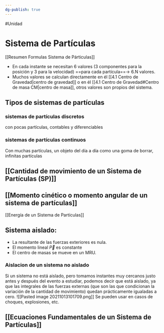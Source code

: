 ```yaml
---
dg-publish: true
---
```

#Unidad 
# Sistema de Partículas

[[Resumen Formulas Sistema de Párticulas]]
- En cada instante se necesitan 6 valores (3 componentes para la posición y 3 para la velocidad) ==para cada partícula==→ 6.N valores.
- Muchos valores se calculan directamente en él [[4.1 Centro de Gravedad|centro de gravedad]] o en él [[4.1 Centro de Gravedad#Centro de masa CM|centro de masa]], otros valores son propios del sistema. 

## Tipos de sistemas de partículas
### sistemas de partículas discretos
con pocas partículas, contables y diferenciables
### sistemas de partículas continuos
Con muchas partículas, un objeto del día a día como una goma de borrar, infinitas partículas

 ## [[Cantidad de movimiento de un Sistema de Partículas (SP)]]
## [[Momento cinético o momento angular de un sistema de partículas]]
[[Energía de un Sistema de Partículas]]

## Sistema aislado: 
- La resultante de las fuerzas exteriores es nula.
- El momento lineal $\vec P$ es constante
- El centro de masas se mueve en un MRU.

### Aislacion de un sistema no aislado
Si un sistema no está aislado, pero tomamos instantes muy cercanos justo antes y después del evento a estudiar, podemos decir que está aislado, ya que las integrales de las fuerzas externas (que son las que condicionan la variación de la cantidad de movimiento) quedan prácticamente igualadas a cero. ![[Pasted image 20211013101709.png]]
Se pueden usar en casos de choques, explosiones, etc.

## [[Ecuaciones Fundamentales de un Sistema de Partículas]]
